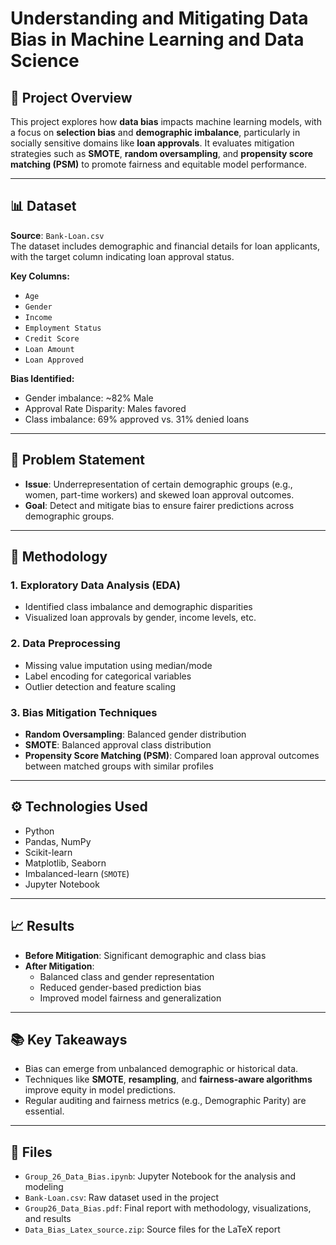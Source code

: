 # Understanding and Mitigating Data Bias in Machine Learning and Data Science

## 📌 Project Overview

This project explores how **data bias** impacts machine learning models, with a focus on **selection bias** and **demographic imbalance**, particularly in socially sensitive domains like **loan approvals**. It evaluates mitigation strategies such as **SMOTE**, **random oversampling**, and **propensity score matching (PSM)** to promote fairness and equitable model performance.

---

## 📊 Dataset

**Source**: `Bank-Loan.csv`  
The dataset includes demographic and financial details for loan applicants, with the target column indicating loan approval status.

**Key Columns:**
- `Age`
- `Gender`
- `Income`
- `Employment Status`
- `Credit Score`
- `Loan Amount`
- `Loan Approved`

**Bias Identified:**
- Gender imbalance: ~82% Male
- Approval Rate Disparity: Males favored
- Class imbalance: 69% approved vs. 31% denied loans

---

## 🧠 Problem Statement

- **Issue**: Underrepresentation of certain demographic groups (e.g., women, part-time workers) and skewed loan approval outcomes.
- **Goal**: Detect and mitigate bias to ensure fairer predictions across demographic groups.

---

## 🧪 Methodology

### 1. Exploratory Data Analysis (EDA)
- Identified class imbalance and demographic disparities
- Visualized loan approvals by gender, income levels, etc.

### 2. Data Preprocessing
- Missing value imputation using median/mode
- Label encoding for categorical variables
- Outlier detection and feature scaling

### 3. Bias Mitigation Techniques
- **Random Oversampling**: Balanced gender distribution
- **SMOTE**: Balanced approval class distribution
- **Propensity Score Matching (PSM)**: Compared loan approval outcomes between matched groups with similar profiles

---

## ⚙️ Technologies Used

- Python
- Pandas, NumPy
- Scikit-learn
- Matplotlib, Seaborn
- Imbalanced-learn (`SMOTE`)
- Jupyter Notebook

---

## 📈 Results

- **Before Mitigation**: Significant demographic and class bias
- **After Mitigation**:
  - Balanced class and gender representation
  - Reduced gender-based prediction bias
  - Improved model fairness and generalization

---

## 📚 Key Takeaways

- Bias can emerge from unbalanced demographic or historical data.
- Techniques like **SMOTE**, **resampling**, and **fairness-aware algorithms** improve equity in model predictions.
- Regular auditing and fairness metrics (e.g., Demographic Parity) are essential.

---

## 📄 Files

- `Group_26_Data_Bias.ipynb`: Jupyter Notebook for the analysis and modeling
- `Bank-Loan.csv`: Raw dataset used in the project
- `Group26_Data_Bias.pdf`: Final report with methodology, visualizations, and results
- `Data_Bias_Latex_source.zip`: Source files for the LaTeX report
